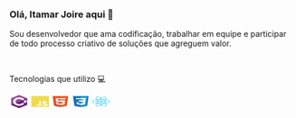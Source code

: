 ### Olá, Itamar Joire aqui 👋

<p>Sou desenvolvedor que ama codificação, trabalhar em equipe e participar de todo processo criativo de soluções que agreguem valor.</p></br>

Tecnologias que utilizo 💻 
<div style="display: inline_block">
  <img align="center" alt="Itamar-Csharp" height="24" width="34" src="https://raw.githubusercontent.com/devicons/devicon/master/icons/csharp/csharp-original.svg">
  <img align="center" alt="Itamar-Js" height="20" width="32" src="https://raw.githubusercontent.com/devicons/devicon/master/icons/javascript/javascript-plain.svg">
  <img align="center" alt="Itamar-HTML" height="20" width="32" src="https://raw.githubusercontent.com/devicons/devicon/master/icons/html5/html5-original.svg">
  <img align="center" alt="Itamar-CSS" height="20" width="32" src="https://raw.githubusercontent.com/devicons/devicon/master/icons/css3/css3-original.svg">
 <img align="center" alt="Itamar-React" height="20" width="32" src="https://raw.githubusercontent.com/devicons/devicon/master/icons/react/react-original.svg">
</div>


  
